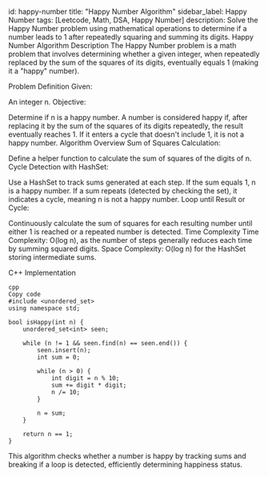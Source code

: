 id: happy-number
title: "Happy Number Algorithm"
sidebar_label: Happy Number
tags: [Leetcode, Math, DSA, Happy Number]
description: Solve the Happy Number problem using mathematical operations to determine if a number leads to 1 after repeatedly squaring and summing its digits.
Happy Number Algorithm
Description
The Happy Number problem is a math problem that involves determining whether a given integer, when repeatedly replaced by the sum of the squares of its digits, eventually equals 1 (making it a "happy" number).

Problem Definition
Given:

An integer n.
Objective:

Determine if n is a happy number. A number is considered happy if, after replacing it by the sum of the squares of its digits repeatedly, the result eventually reaches 1. If it enters a cycle that doesn't include 1, it is not a happy number.
Algorithm Overview
Sum of Squares Calculation:

Define a helper function to calculate the sum of squares of the digits of n.
Cycle Detection with HashSet:

Use a HashSet to track sums generated at each step. If the sum equals 1, n is a happy number.
If a sum repeats (detected by checking the set), it indicates a cycle, meaning n is not a happy number.
Loop until Result or Cycle:

Continuously calculate the sum of squares for each resulting number until either 1 is reached or a repeated number is detected.
Time Complexity
Time Complexity: O(log n), as the number of steps generally reduces each time by summing squared digits.
Space Complexity: O(log n) for the HashSet storing intermediate sums.

C++ Implementation
```
cpp
Copy code
#include <unordered_set>
using namespace std;

bool isHappy(int n) {
    unordered_set<int> seen;

    while (n != 1 && seen.find(n) == seen.end()) {
        seen.insert(n);
        int sum = 0;

        while (n > 0) {
            int digit = n % 10;
            sum += digit * digit;
            n /= 10;
        }
        
        n = sum;
    }

    return n == 1;
}
```
This algorithm checks whether a number is happy by tracking sums and breaking if a loop is detected, efficiently determining happiness status.
